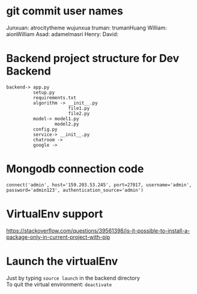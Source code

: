 # git commit user names
Junxuan: atrocitytheme wujunxua
truman: trumanHuang
William: aionWilliam
Asad: adamelmasri
Henry: 
David: 
# Backend project structure for Dev Backend
```
backend-> app.py
          setup.py
          requirements.txt
          algorithm -> __init__.py
                       file1.py
                       file2.py
          model-> model1.py
                  model2.py
          config.py
          service-> __init__.py
          chatroom ->
          google ->
```
# Mongodb connection code
```
connect('admin', host='159.203.53.245', port=27017, username='admin', password='admin123', authentication_source='admin')
```

# VirtualEnv support
https://stackoverflow.com/questions/39561398/is-it-possible-to-install-a-package-only-in-current-project-with-pip

# Launch the virtualEnv
Just by typing `source launch` in the backend directory  
To quit the virtual environment: `deactivate`